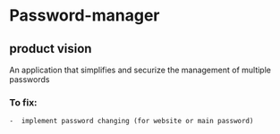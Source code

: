 # Password-manager

## product vision
An application that simplifies and securize the management of multiple passwords

### To fix:
    -  implement password changing (for website or main password)
